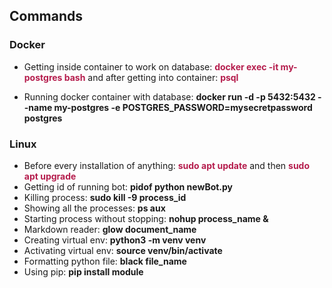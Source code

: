 <style>
r { color: Red }
o { color: Orange }
g { color: #b51d4d }
b { color: LightBlue }
</style>

## Commands

### Docker

- Getting inside container to work on database: <g>**docker exec -it my-postgres bash**</g> and after getting into container: <g>**psql**

- Running docker container with database:  **docker run -d -p 5432:5432 --name my-postgres -e POSTGRES_PASSWORD=mysecretpassword postgres**

### Linux

- Before every installation of anything: <g>**sudo apt update**</g> and then <g>**sudo apt upgrade**</g>
- Getting id of running bot: **pidof python newBot.py**
- Killing process: **sudo kill -9 process_id**
- Showing all the processes: **ps aux**
- Starting process without stopping: **nohup process_name &**
- Markdown reader: **glow document_name**
- Creating virtual env: **python3 -m venv venv**
- Activating virtual env: **source venv/bin/activate**
- Formatting python file: **black file_name**
- Using pip: **pip install module**
